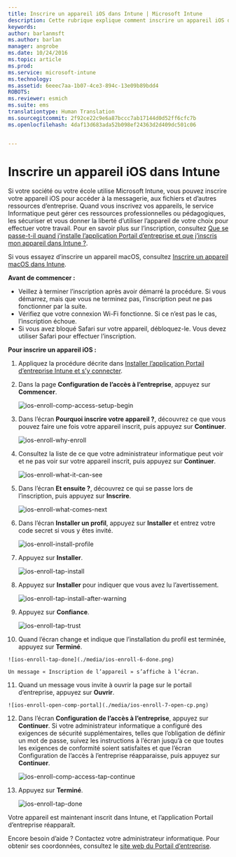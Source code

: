 ```yaml
---
title: Inscrire un appareil iOS dans Intune | Microsoft Intune
description: Cette rubrique explique comment inscrire un appareil iOS dans Intune
keywords: 
author: barlanmsft
ms.author: barlan
manager: angrobe
ms.date: 10/24/2016
ms.topic: article
ms.prod: 
ms.service: microsoft-intune
ms.technology: 
ms.assetid: 6eeec7aa-1b07-4ce3-894c-13e09b89bdd4
ROBOTS: 
ms.reviewer: esmich
ms.suite: ems
translationtype: Human Translation
ms.sourcegitcommit: 2f92ce22c9e6a87bccc7ab17144d0d52ff6cfc7b
ms.openlocfilehash: 4daf13d683ada52b098ef24363d2d409dc501c06


---
```



# <a name="enroll-your-ios-device-in-intune"></a>Inscrire un appareil iOS dans Intune

Si votre société ou votre école utilise Microsoft Intune, vous pouvez inscrire votre appareil iOS pour accéder à la messagerie, aux fichiers et d’autres ressources d’entreprise. Quand vous inscrivez vos appareils, le service Informatique peut gérer ces ressources professionnelles ou pédagogiques, les sécuriser et vous donner la liberté d’utiliser l’appareil de votre choix pour effectuer votre travail. Pour en savoir plus sur l’inscription, consultez [Que se passe-t-il quand j’installe l’application Portail d’entreprise et que j’inscris mon appareil dans Intune ?](what-happens-if-you-install-the-company-portal-app-and-enroll-your-device-in-intune-ios.md).

Si vous essayez d’inscrire un appareil macOS, consultez [Inscrire un appareil macOS dans Intune](enroll-your-device-in-intune-macos.md).

**Avant de commencer :**

- Veillez à terminer l’inscription après avoir démarré la procédure. Si vous démarrez, mais que vous ne terminez pas, l’inscription peut ne pas fonctionner par la suite.
- Vérifiez que votre connexion Wi-Fi fonctionne. Si ce n’est pas le cas, l’inscription échoue.
- Si vous avez bloqué Safari sur votre appareil, débloquez-le. Vous devez utiliser Safari pour effectuer l’inscription.


**Pour inscrire un appareil iOS :**

1.  Appliquez la procédure décrite dans [Installer l’application Portail d’entreprise Intune et s’y connecter](install-and-sign-in-to-the-intune-company-portal-app-ios.md).

2. Dans la page **Configuration de l’accès à l’entreprise**, appuyez sur **Commencer**.

    ![ios-enroll-comp-access-setup-begin](./media/ios-enroll-1a-comp-access-setup.png)

3. Dans l’écran **Pourquoi inscrire votre appareil ?**, découvrez ce que vous pouvez faire une fois votre appareil inscrit, puis appuyez sur **Continuer**.

    ![ios-enroll-why-enroll](./media/ios-enroll-1b-why-enroll.png)

4. Consultez la liste de ce que votre administrateur informatique peut voir et ne pas voir sur votre appareil inscrit, puis appuyez sur **Continuer**.

    ![ios-enroll-what-it-can-see](./media/ios-enroll-1c-we-care-privacy.png)

5.  Dans l’écran **Et ensuite ?**, découvrez ce qui se passe lors de l’inscription, puis appuyez sur **Inscrire**.

    ![ios-enroll-what-comes-next](./media/ios-enroll-1d-what-comes-next.png)

6.  Dans l’écran **Installer un profil**, appuyez sur **Installer** et entrez votre code secret si vous y êtes invité.

    ![ios-enroll-install-profile](./media/ios-enroll-2-mgt-profile-install.png)

7.  Appuyez sur **Installer**.

    ![ios-enroll-tap-install](./media/ios-enroll-3-mgt-profile-install-2.png)    

8.  Appuyez sur **Installer** pour indiquer que vous avez lu l’avertissement.

    ![ios-enroll-tap-install-after-warning](./media/ios-enroll-4-warning.png)

9.  Appuyez sur **Confiance**.

    ![ios-enroll-tap-trust](./media/ios-enroll-5-trust.png)

10.  Quand l’écran change et indique que l’installation du profil est terminée, appuyez sur **Terminé**.

    ![ios-enroll-tap-done](./media/ios-enroll-6-done.png)

    Un message « Inscription de l’appareil » s’affiche à l’écran.

11.  Quand un message vous invite à ouvrir la page sur le portail d’entreprise, appuyez sur **Ouvrir**.

    ![ios-enroll-open-comp-portal](./media/ios-enroll-7-open-cp.png)

12. Dans l’écran **Configuration de l’accès à l’entreprise**, appuyez sur **Continuer**. Si votre administrateur informatique a configuré des exigences de sécurité supplémentaires, telles que l’obligation de définir un mot de passe, suivez les instructions à l’écran jusqu’à ce que toutes les exigences de conformité soient satisfaites et que l’écran Configuration de l’accès à l’entreprise réapparaisse, puis appuyez sur **Continuer**.

    ![ios-enroll-comp-access-tap-continue](./media/ios-enroll-8-comp-access-setup-compliance.png)

13. Appuyez sur **Terminé**.

    ![ios-enroll-tap-done](./media/ios-enroll-9-comp-access-setup-complete.png)

Votre appareil est maintenant inscrit dans Intune, et l’application Portail d’entreprise réapparaît.


Encore besoin d’aide ? Contactez votre administrateur informatique. Pour obtenir ses coordonnées, consultez le [site web du Portail d’entreprise](http://portal.manage.microsoft.com).



<!--HONumber=Dec16_HO2-->


